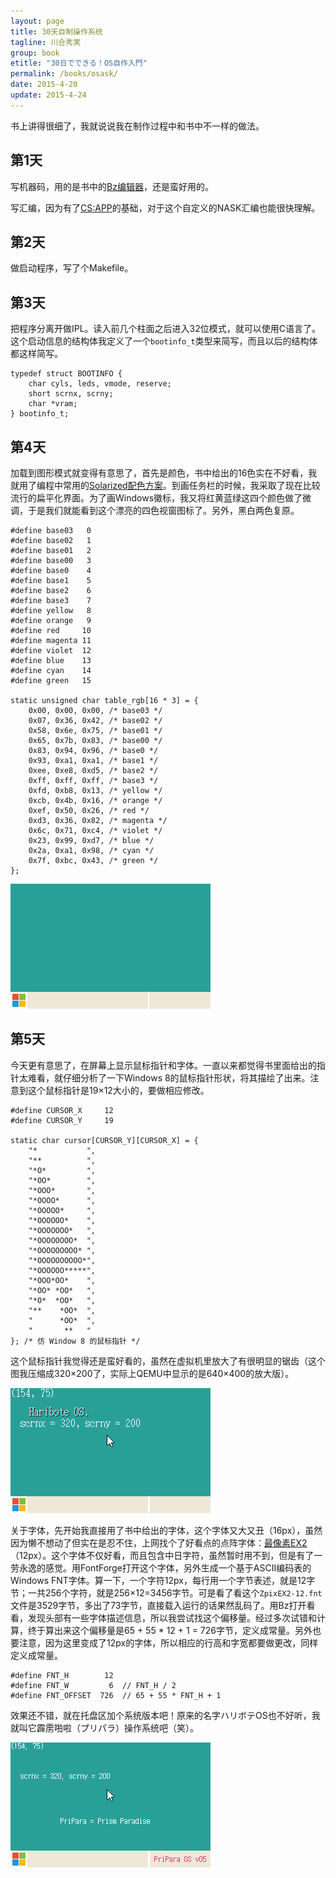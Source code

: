 ```yaml
---
layout: page
title: 30天自制操作系统
tagline: 川合秀実
group: book
etitle: "30日でできる！OS自作入門"
permalink: /books/osask/
date: 2015-4-20
update: 2015-4-24
---
```


书上讲得很细了，我就说说我在制作过程中和书中不一样的做法。

## 第1天

写机器码，用的是书中的[Bz编辑器](http://www.vcraft.jp/soft/bz.html)，还是蛮好用的。

写汇编，因为有了[CS:APP](/books/cs-app/)的基础，对于这个自定义的NASK汇编也能很快理解。

## 第2天

做启动程序，写了个Makefile。

## 第3天

把程序分离开做IPL。读入前几个柱面之后进入32位模式，就可以使用C语言了。这个启动信息的结构体我定义了一个`bootinfo_t`类型来简写，而且以后的结构体都这样简写。

    typedef struct BOOTINFO {
        char cyls, leds, vmode, reserve;
        short scrnx, scrny;
        char *vram;
    } bootinfo_t;

## 第4天

加载到图形模式就变得有意思了，首先是颜色，书中给出的16色实在不好看，我就用了编程中常用的[Solarized配色方案](http://ethanschoonover.com/solarized)。到画任务栏的时候，我采取了现在比较流行的扁平化界面。为了画Windows徽标，我又将红黄蓝绿这四个颜色做了微调，于是我们就能看到这个漂亮的四色视窗图标了。另外，黑白两色复原。

    #define base03   0
    #define base02   1
    #define base01   2
    #define base00   3
    #define base0    4
    #define base1    5
    #define base2    6
    #define base3    7
    #define yellow   8
    #define orange   9
    #define red     10
    #define magenta 11
    #define violet  12
    #define blue    13
    #define cyan    14
    #define green   15

    static unsigned char table_rgb[16 * 3] = {
        0x00, 0x00, 0x00, /* base03 */
        0x07, 0x36, 0x42, /* base02 */
        0x58, 0x6e, 0x75, /* base01 */
        0x65, 0x7b, 0x83, /* base00 */
        0x83, 0x94, 0x96, /* base0 */
        0x93, 0xa1, 0xa1, /* base1 */
        0xee, 0xe8, 0xd5, /* base2 */
        0xff, 0xff, 0xff, /* base3 */
        0xfd, 0xb8, 0x13, /* yellow */
        0xcb, 0x4b, 0x16, /* orange */
        0xef, 0x50, 0x26, /* red */
        0xd3, 0x36, 0x82, /* magenta */
        0x6c, 0x71, 0xc4, /* violet */
        0x23, 0x99, 0xd7, /* blue */
        0x2a, 0xa1, 0x98, /* cyan */
        0x7f, 0xbc, 0x43, /* green */
    };

![任务栏](/images/osask/day04_taskbar.png)

## 第5天

今天更有意思了，在屏幕上显示鼠标指针和字体。一直以来都觉得书里面给出的指针太难看，就仔细分析了一下Windows 8的鼠标指针形状，将其描绘了出来。注意到这个鼠标指针是19×12大小的，要做相应修改。

    #define CURSOR_X     12
    #define CURSOR_Y     19

    static char cursor[CURSOR_Y][CURSOR_X] = {
        "*           ",
        "**          ",
        "*O*         ",
        "*OO*        ",
        "*OOO*       ",
        "*OOOO*      ",
        "*OOOOO*     ",
        "*OOOOOO*    ",
        "*OOOOOOO*   ",
        "*OOOOOOOO*  ",
        "*OOOOOOOOO* ",
        "*OOOOOOOOOO*",
        "*OOOOOO*****",
        "*OOO*OO*    ",
        "*OO* *OO*   ",
        "*O*  *OO*   ",
        "**    *OO*  ",
        "      *OO*  ",
        "       **   "
    }; /* 仿 Window 8 的鼠标指针 */

这个鼠标指针我觉得还是蛮好看的，虽然在虚拟机里放大了有很明显的锯齿（这个图我压缩成320×200了，实际上QEMU中显示的是640×400的放大版）。

![指针](/images/osask/day05_pointer.png)

关于字体，先开始我直接用了书中给出的字体，这个字体又大又丑（16px），虽然因为懒不想动了但实在是忍不住，上网找个了好看点的点阵字体：[最像素EX2](https://code.google.com/p/zpix)（12px）。这个字体不仅好看，而且包含中日字符，虽然暂时用不到，但是有了一劳永逸的感觉。用FontForge打开这个字体，另外生成一个基于ASCII编码表的Windows FNT字体。算一下，一个字符12px，每行用一个字节表述，就是12字节；一共256个字符，就是256×12=3456字节。可是看了看这个`ZpixEX2-12.fnt`文件是3529字节，多出了73字节，直接载入运行的话果然乱码了。用Bz打开看看，发现头部有一些字体描述信息，所以我尝试找这个偏移量。经过多次试错和计算，终于算出来这个偏移量是65 + 55 * 12 + 1 = 726字节，定义成常量。另外也要注意，因为这里变成了12px的字体，所以相应的行高和字宽都要做更改，同样定义成常量。

    #define FNT_H        12
    #define FNT_W         6  // FNT_H / 2
    #define FNT_OFFSET  726  // 65 + 55 * FNT_H + 1

效果还不错，就在托盘区加个系统版本吧！原来的名字ハリボテOS也不好听，我就叫它霹雳啪啦（プリパラ）操作系统吧（笑）。

![字体](/images/osask/day05_font.png)
